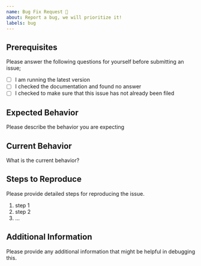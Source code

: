 ```yaml
---
name: Bug Fix Request 🦠
about: Report a bug, we will prioritize it!
labels: bug
---
```


## Prerequisites

Please answer the following questions for yourself before submitting an issue;

- [ ] I am running the latest version
- [ ] I checked the documentation and found no answer
- [ ] I checked to make sure that this issue has not already been filed

## Expected Behavior

Please describe the behavior you are expecting

## Current Behavior

What is the current behavior?

## Steps to Reproduce

Please provide detailed steps for reproducing the issue.

1. step 1
2. step 2
3. ...

## Additional Information

Please provide any additional information that might be helpful in debugging this.
